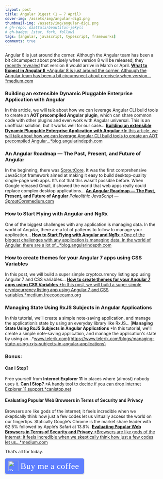 ```yaml
---
layout: post
title: Angular Digest (1 — 7 April)
cover-img: /assets/img/angular-dig1.png
thumbnail-img: /assets/img/angular-dig1.png
# gh-repo: daattali/beautiful-jekyll
# gh-badge: [star, fork, follow]
tags: [angular, javascript, typescript, frameworks]
comments: true
---
```

Angular 8 is just around the corner. Although the Angular team has been a bit circumspect about precisely when version 8 will be released, they [recently revealed](https://blog.angular.io/a-plan-for-version-8-0-and-ivy-b3318dfc19f7) that version 8 would arrive in March or April.
[**What to Expect in Angular 8**
*Angular 8 is just around the corner. Although the Angular team has been a bit circumspect about precisely when version…*medium.com](https://medium.com/grapecity/what-to-expect-in-angular-8-940b217b63cb)

### Building an extensible Dynamic Pluggable Enterprise Application with Angular

In this article, we will talk about how we can leverage Angular CLI build tools to create an **AOT precompiled Angular plugin**, which can share common code with other plugins and even work with Angular universal. This is an unofficial solution, but it works well for our case…
[**Building an extensible Dynamic Pluggable Enterprise Application with Angular**
*In this article, we will talk about how we can leverage Angular CLI build tools to create an AOT precompiled Angular…*blog.angularindepth.com](https://blog.angularindepth.com/building-extensible-dynamic-pluggable-enterprise-application-with-angular-aed8979faba5)

### An Angular Roadmap — The Past, Present, and Future of Angular

In the beginning, there was [SproutCore](https://sproutcore.com/). It was the first comprehensive JavaScript framework aimed at making it easy to build desktop-quality single-page web apps. It’s not that this wasn’t possible before. When Google released Gmail, it showed the world that web apps really could replace complex desktop applications…
[**An Angular Roadmap — The Past, Present, and Future of Angular**
*Paleolithic JavaScript — SproutCore*medium.com](https://medium.com/grapecity/an-angular-roadmap-the-past-present-and-future-of-angular-7af4cd4ec6e7)

### How to Start Flying with Angular and NgRx

One of the biggest challenges with any application is managing data. In the world of Angular, there are a lot of patterns to follow to manage your application…
[**How to Start Flying with Angular and NgRx**
*One of the biggest challenges with any application is managing data. In the world of Angular, there are a lot of…*blog.angularindepth.com](https://blog.angularindepth.com/how-to-start-flying-with-angular-and-ngrx-b18e84d444aa)

### How to create themes for your Angular 7 apps using CSS Variables

In this post, we will build a super simple cryptocurrency listing app using Angular 7 and CSS variables…
[**How to create themes for your Angular 7 apps using CSS Variables**
*In this post, we will build a super simple cryptocurrency listing app using Angular 7 and CSS variables.*medium.freecodecamp.org](https://medium.freecodecamp.org/how-to-create-themes-for-your-angular-7-apps-using-css-variables-69251690e9c5)

### Managing State Using RxJS Subjects in Angular Applications

In this tutorial, we’ll create a simple note-saving application, and manage the application’s state by using an everyday library like RxJS…
[**Managing State Using RxJS Subjects in Angular Applications**
*In this tutorial, we'll create a simple note-saving application, and manage the application's state by using an…*www.telerik.com](https://www.telerik.com/blogs/managing-state-using-rxjs-subjects-in-angular-applications)

### Bonus:

#### Can I Stop?

Free yourself from **Internet Explorer 11** in places where (almost) nobody uses it.
[**Can I Stop?**
*A handy tool to decide if you can drop Internet Explorer 11 support.*canistop.net](https://canistop.net/)

#### Evaluating Popular Web Browsers in Terms of Security and Privacy

Browsers are like gods of the internet; it feels incredible when we skeptically think how just a few codes let us virtually access the world on our fingertips. Statically Google’s Chrome is the market share leader with 62.5% followed by Apple’s Safari at 13.8%.
[**Evaluating Popular Web Browsers in Terms of Security and Privacy**
*Browsers are like gods of the internet; it feels incredible when we skeptically think how just a few codes let us…*medium.com](https://medium.com/readwrite/evaluating-popular-web-browsers-in-terms-of-security-and-privacy-30b79091d86f)

That’s all for today. 

<style>.bmc-button img{height: 34px !important;width: 35px !important;margin-bottom: 1px !important;box-shadow: none !important;border: none !important;vertical-align: middle !important;}.bmc-button{padding: 7px 15px 7px 10px !important;line-height: 35px !important;height:51px !important;text-decoration: none !important;display:inline-flex !important;color:#ffffff !important;background-color:#5F7FFF !important;border-radius: 5px !important;border: 1px solid transparent !important;padding: 7px 15px 7px 10px !important;font-size: 22px !important;letter-spacing: 0.6px !important;box-shadow: 0px 1px 2px rgba(190, 190, 190, 0.5) !important;-webkit-box-shadow: 0px 1px 2px 2px rgba(190, 190, 190, 0.5) !important;margin: 0 auto !important;font-family:'Cookie', cursive !important;-webkit-box-sizing: border-box !important;box-sizing: border-box !important;}.bmc-button:hover, .bmc-button:active, .bmc-button:focus {-webkit-box-shadow: 0px 1px 2px 2px rgba(190, 190, 190, 0.5) !important;text-decoration: none !important;box-shadow: 0px 1px 2px 2px rgba(190, 190, 190, 0.5) !important;opacity: 0.85 !important;color:#ffffff !important;}</style><link href="https://fonts.googleapis.com/css?family=Cookie" rel="stylesheet"><a class="bmc-button" target="_blank" href="https://www.buymeacoffee.com/kip0d"><img src="https://cdn.buymeacoffee.com/buttons/bmc-new-btn-logo.svg" alt="Buy me a coffee"><span style="margin-left:5px;font-size:28px !important;">Buy me a coffee</span></a>

